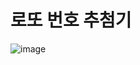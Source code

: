 # 로또 번호 추첨기

![image](https://user-images.githubusercontent.com/98893006/235030740-590258ee-34dc-4db2-b7c6-c562e12c493d.png)
